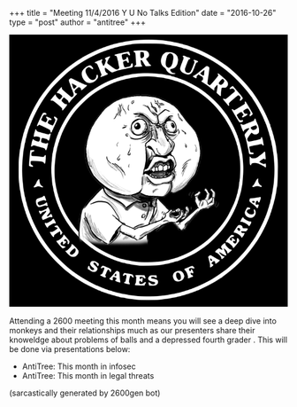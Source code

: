 +++
title = "Meeting 11/4/2016 Y U No Talks Edition"
date = "2016-10-26"
type = "post"
author = "antitree"
+++

![2600](/images/2600_yuno.png)

Attending a 2600 meeting this month means you will see a deep dive into
monkeys and their relationships much as our presenters share their
knoweldge about problems of balls and a depressed fourth grader . This
will be done via presentations below:

* AntiTree: This month in infosec
* AntiTree: This month in legal threats

(sarcastically generated by 2600gen bot)
